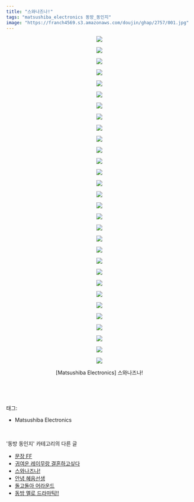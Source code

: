 ```yaml
---
title: "스와나즈나!"
tags: "matsushiba_electronics 동방_동인지"
image: "https://franch4569.s3.amazonaws.com/doujin/ghap/2757/001.jpg"
---
```

<div class="article">
<p style="text-align: center; clear: none; float: none;"><img src="{{ site.imgserver2 }}/ghap/2757/001.jpg"/></p>
<p style="text-align: center; clear: none; float: none;"><img src="{{ site.imgserver2 }}/ghap/2757/002.jpg"/></p>
<p style="text-align: center; clear: none; float: none;"><img src="{{ site.imgserver2 }}/ghap/2757/003.jpg"/></p>
<p style="text-align: center; clear: none; float: none;"><img src="{{ site.imgserver2 }}/ghap/2757/004.jpg"/></p>
<p style="text-align: center; clear: none; float: none;"><img src="{{ site.imgserver2 }}/ghap/2757/005.jpg"/></p>
<p style="text-align: center; clear: none; float: none;"><img src="{{ site.imgserver2 }}/ghap/2757/006.jpg"/></p>
<p style="text-align: center; clear: none; float: none;"><img src="{{ site.imgserver2 }}/ghap/2757/007.jpg"/></p>
<p style="text-align: center; clear: none; float: none;"><img src="{{ site.imgserver2 }}/ghap/2757/008.jpg"/></p>
<p style="text-align: center; clear: none; float: none;"><img src="{{ site.imgserver2 }}/ghap/2757/009.jpg"/></p>
<p style="text-align: center; clear: none; float: none;"><img src="{{ site.imgserver2 }}/ghap/2757/010.jpg"/></p>
<p style="text-align: center; clear: none; float: none;"><img src="{{ site.imgserver2 }}/ghap/2757/011.jpg"/></p>
<p style="text-align: center; clear: none; float: none;"><img src="{{ site.imgserver2 }}/ghap/2757/012.jpg"/></p>
<p style="text-align: center; clear: none; float: none;"><img src="{{ site.imgserver2 }}/ghap/2757/013.jpg"/></p>
<p style="text-align: center; clear: none; float: none;"><img src="{{ site.imgserver2 }}/ghap/2757/014.jpg"/></p>
<p style="text-align: center; clear: none; float: none;"><img src="{{ site.imgserver2 }}/ghap/2757/015.jpg"/></p>
<p style="text-align: center; clear: none; float: none;"><img src="{{ site.imgserver2 }}/ghap/2757/016.jpg"/></p>
<p style="text-align: center; clear: none; float: none;"><img src="{{ site.imgserver2 }}/ghap/2757/017.jpg"/></p>
<p style="text-align: center; clear: none; float: none;"><img src="{{ site.imgserver2 }}/ghap/2757/018.jpg"/></p>
<p style="text-align: center; clear: none; float: none;"><img src="{{ site.imgserver2 }}/ghap/2757/019.jpg"/></p>
<p style="text-align: center; clear: none; float: none;"><img src="{{ site.imgserver2 }}/ghap/2757/020.jpg"/></p>
<p style="text-align: center; clear: none; float: none;"><img src="{{ site.imgserver2 }}/ghap/2757/021.jpg"/></p>
<p style="text-align: center; clear: none; float: none;"><img src="{{ site.imgserver2 }}/ghap/2757/022.jpg"/></p>
<p style="text-align: center; clear: none; float: none;"><img src="{{ site.imgserver2 }}/ghap/2757/023.jpg"/></p>
<p style="text-align: center; clear: none; float: none;"><img src="{{ site.imgserver2 }}/ghap/2757/024.jpg"/></p>
<p style="text-align: center; clear: none; float: none;"><img src="{{ site.imgserver2 }}/ghap/2757/025.jpg"/></p>
<p style="text-align: center; clear: none; float: none;"><img src="{{ site.imgserver2 }}/ghap/2757/026.jpg"/></p>
<p style="text-align: center; clear: none; float: none;"><img src="{{ site.imgserver2 }}/ghap/2757/027.jpg"/></p>
<p style="text-align: center; clear: none; float: none;"><img src="{{ site.imgserver2 }}/ghap/2757/028.jpg"/></p>
<p style="text-align: center; clear: none; float: none;"><img src="{{ site.imgserver2 }}/ghap/2757/029.jpg"/></p>
<p style="text-align: center; clear: none; float: none;"><img src="{{ site.imgserver2 }}/ghap/2757/030.jpg"/></p>
<p style="text-align: center; clear: none; float: none;">[Matsushiba Electronics] 스와나즈나!</p>
<p><br/></p>
</div><br/>
<div class="tagTrail">
<p>태그: </p>
<ul>
<li>Matsushiba Electronics</li>
</ul>
</div><br/>
<div class="another">
<p>'동방 동인지' 카테고리의 다른 글</p>
<ul>
<li><a href="/ghap_2759">문장 FF</a></li>
<li><a href="/ghap_2758">귀여운 레이무랑 결혼하고싶다</a></li>
<li><a href="/ghap_2757">스와나즈나!</a></li>
<li><a href="/ghap_2755">안녕 혜음선생</a></li>
<li><a href="/ghap_2754">돌고돌아 어라운드</a></li>
<li><a href="/ghap_2753">동방 멜로 드라마틱!!</a></li>
</ul>
</div><br/>
<div class="cb_module cb_fluid">
<div class="cb_wrt cb_profile">
</div><!-- commentList close -->
</div><br/>
